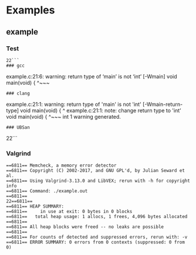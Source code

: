 # Examples
## example
### Test
```
22```
### gcc
```
example.c:21:6: warning: return type of ‘main’ is not ‘int’ [-Wmain]
 void main(void) {
      ^~~~
```
### clang
```
example.c:21:1: warning: return type of 'main' is not 'int' [-Wmain-return-type]
void main(void) {
^
example.c:21:1: note: change return type to 'int'
void main(void) {
^~~~
int
1 warning generated.
```
### UBSan
```
22```
### Valgrind
```
==6811== Memcheck, a memory error detector
==6811== Copyright (C) 2002-2017, and GNU GPL'd, by Julian Seward et al.
==6811== Using Valgrind-3.13.0 and LibVEX; rerun with -h for copyright info
==6811== Command: ./example.out
==6811== 
22==6811== 
==6811== HEAP SUMMARY:
==6811==     in use at exit: 0 bytes in 0 blocks
==6811==   total heap usage: 1 allocs, 1 frees, 4,096 bytes allocated
==6811== 
==6811== All heap blocks were freed -- no leaks are possible
==6811== 
==6811== For counts of detected and suppressed errors, rerun with: -v
==6811== ERROR SUMMARY: 0 errors from 0 contexts (suppressed: 0 from 0)
```
